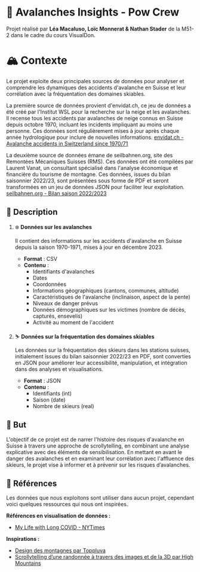 # 🎿 Avalanches Insights - Pow Crew

Projet réalisé par
**Léa Macaluso, Loïc Monnerat & Nathan Stader** de la M51-2 dans le cadre du cours VisualDon.

# 🏔️ Contexte

Le projet exploite deux principales sources de données pour analyser et comprendre les dynamiques des accidents d'avalanche en Suisse et leur corrélation avec la fréquentation des domaines skiables.

La première source de données provient d'envidat.ch, ce jeu de données a été créé par l'Institut WSL pour la recherche sur la neige et les avalanches. Il recense tous les accidents par avalanches de neige connus en Suisse depuis octobre 1970, incluant les incidents impliquant au moins une personne. Ces données sont régulièrement mises à jour après chaque année hydrologique pour inclure de nouvelles informations.
[envidat.ch - Avalanche accidents in Switzerland since 1970/71](https://www.envidat.ch/dataset/avalanche-accidents-in-switzerland-since-1970-71)

La deuxième source de données émane de seilbahnen.org, site des Remontées Mécaniques Suisses (RMS). Ces données ont été compilées par Laurent Vanat, un consultant spécialisé dans l'analyse économique et financière du tourisme de montagne. Ces données, issues du bilan saisonnier 2022/23, sont présentées sous forme de PDF et seront transformées en un jeu de données JSON pour faciliter leur exploitation.
[seilbahnen.org - Bilan saison 2022/2023](https://www.seilbahnen.org/fr/news/bilan-saison-2022-2023)

## 🔧 Description

1. ❄️ **Données sur les avalanches**

   Il contient des informations sur les accidents d'avalanche en Suisse depuis la saison 1970-1971, mises à jour en décembre 2023.
      - **Format** : CSV
      - **Contenu** :
         - Identifiants d'avalanches
         - Dates
         - Coordonnées
         - Informations géographiques (cantons, communes, altitude)
         - Caractéristiques de l'avalanche (inclinaison, aspect de la pente)
         - Niveaux de danger prévus
         - Données démographiques sur les victimes (nombre de décès, capturés, ensevelis)
         - Activité au moment de l'accident

3. ⛷️ **Données sur la fréquentation des domaines skiables**

   Les données sur la fréquentation des skieurs dans les stations suisses, initialement issues du bilan saisonnier 2022/23 en PDF, sont converties en JSON pour améliorer leur accessibilité, manipulation, et intégration dans des analyses et visualisations.
   - **Format** : JSON
   - **Contenu** :
     - Identifiants (int)
     - Saison (date)
     - Nombre de skieurs (real)

## 🎯 But

L'objectif de ce projet est de narrer l'histoire des risques d'avalanche en Suisse à travers une approche de scrollytelling, en combinant une analyse explicative avec des éléments de sensibilisation. En mettant en avant le danger des avalanches et en examinant leur corrélation avec l'affluence des skieurs, le projet vise à informer et à prévenir sur les risques d’avalanches.

## 🔗 Références

Les données que nous exploitons sont utiliser dans aucun projet, cependant voici quelques ressources qui nous ont inspirées.

**Références en visualisation de données :**
- [My Life with Long COVID - NYTimes](https://www.nytimes.com/interactive/2023/12/14/opinion/my-life-with-long-covid.html?unlocked_article_code=1.F00.435C.ojkN6YhWx43Q)

**Inspirations :**
- [Design des montagnes par Toppluva](https://www.toppluva.com/GrandMountainAdventure/)
- [Scrollytelling d’une randonnée à travers des images et de la 3D par High Mountains](https://www.highmountains.it/)
